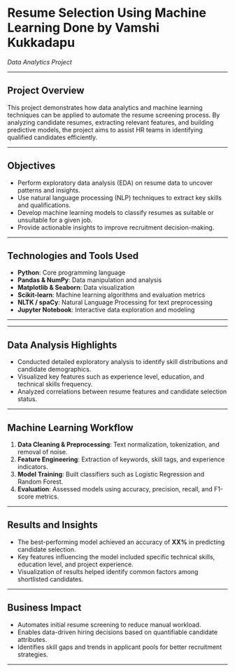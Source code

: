 # Resume Selection Using Machine Learning  Done by Vamshi Kukkadapu
*Data Analytics Project*

---

## Project Overview

This project demonstrates how data analytics and machine learning techniques can be applied to automate the resume screening process. By analyzing candidate resumes, extracting relevant features, and building predictive models, the project aims to assist HR teams in identifying qualified candidates efficiently.

---

## Objectives

- Perform exploratory data analysis (EDA) on resume data to uncover patterns and insights.
- Use natural language processing (NLP) techniques to extract key skills and qualifications.
- Develop machine learning models to classify resumes as suitable or unsuitable for a given job.
- Provide actionable insights to improve recruitment decision-making.

---

## Technologies and Tools Used

- **Python**: Core programming language  
- **Pandas & NumPy**: Data manipulation and analysis  
- **Matplotlib & Seaborn**: Data visualization  
- **Scikit-learn**: Machine learning algorithms and evaluation metrics  
- **NLTK / spaCy**: Natural Language Processing for text preprocessing  
- **Jupyter Notebook**: Interactive data exploration and modeling  

---


---

## Data Analysis Highlights

- Conducted detailed exploratory analysis to identify skill distributions and candidate demographics.
- Visualized key features such as experience level, education, and technical skills frequency.
- Analyzed correlations between resume features and candidate selection status.

---

## Machine Learning Workflow

1. **Data Cleaning & Preprocessing**: Text normalization, tokenization, and removal of noise.  
2. **Feature Engineering**: Extraction of keywords, skill tags, and experience indicators.  
3. **Model Training**: Built classifiers such as Logistic Regression and Random Forest.  
4. **Evaluation**: Assessed models using accuracy, precision, recall, and F1-score metrics.  

---

## Results and Insights

- The best-performing model achieved an accuracy of **XX%** in predicting candidate selection.  
- Key features influencing the model included specific technical skills, education level, and project experience.  
- Visualization of results helped identify common factors among shortlisted candidates.  

---

## Business Impact

- Automates initial resume screening to reduce manual workload.  
- Enables data-driven hiring decisions based on quantifiable candidate attributes.  
- Identifies skill gaps and trends in applicant pools for better recruitment strategies.  

---
